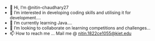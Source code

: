 - 👋 Hi, I’m @nitin-chaudhary27
- 👀 I’m interested in developing coding skills and utilising it for development....
- 🌱 I’m currently learning Java....
- 💞️ I’m looking to collaborate on learning competitions and challenges...
- 📫 How to reach me ... Mail me @ nitin.1822ce1055@kiet.edu

<!---
nitin-chaudhary27/nitin-chaudhary27 is a ✨ special ✨ repository because its `README.md` (this file) appears on your GitHub profile.
You can click the Preview link to take a look at your changes.
--->
